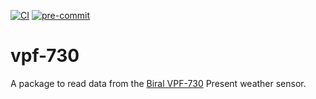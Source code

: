 [![CI](https://github.com/RUBclim/vpf-730/actions/workflows/CI.yaml/badge.svg)](https://github.com/RUBclim/vpf-730/actions?query=workflow%3ACI)
[![pre-commit](https://github.com/RUBclim/vpf-730/actions/workflows/pre-commit.yaml/badge.svg)](https://github.com/RUBclim/vpf-730/actions?query=workflow%3Apre-commit)

# vpf-730

A package to read data from the [Biral VPF-730](https://www.biral.com/product/vpf-730-visibility-present-weather-sensor/#product-overview) Present weather sensor.
